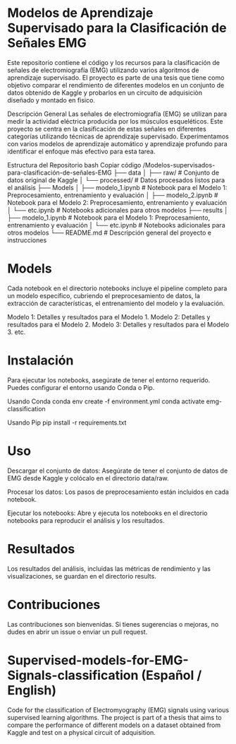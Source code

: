 # Modelos de Aprendizaje Supervisado para la Clasificación de Señales EMG
Este repositorio contiene el código y los recursos para la clasificación de señales de electromiografía (EMG) utilizando varios algoritmos de aprendizaje supervisado. El proyecto es parte de una tesis que tiene como objetivo comparar el rendimiento de diferentes modelos en un conjunto de datos obtenido de Kaggle y probarlos en un circuito de adquisiciòn diseñado y montado en fìsico.

Descripción General
Las señales de electromiografía (EMG) se utilizan para medir la actividad eléctrica producida por los músculos esqueléticos. Este proyecto se centra en la clasificación de estas señales en diferentes categorías utilizando técnicas de aprendizaje supervisado. Experimentamos con varios modelos de aprendizaje automático y aprendizaje profundo para identificar el enfoque más efectivo para esta tarea.

Estructura del Repositorio
bash
Copiar código
/Modelos-supervisados-para-clasificación-de-señales-EMG
├── data
│   ├── raw/                  # Conjunto de datos original de Kaggle
│   └── processed/            # Datos procesados listos para el análisis
├── Models
│   ├── modelo_1.ipynb        # Notebook para el Modelo 1: Preprocesamiento, entrenamiento y evaluación
│   ├── modelo_2.ipynb        # Notebook para el Modelo 2: Preprocesamiento, entrenamiento y evaluación
│   └── etc.ipynb             # Notebooks adicionales para otros modelos
├── results
│   ├── modelo_1.ipynb        # Notebook para el Modelo 1: Preprocesamiento, entrenamiento y evaluación
│   └── etc.ipynb             # Notebooks adicionales para otros modelos
└── README.md                 # Descripción general del proyecto e instrucciones

# Models
Cada notebook en el directorio notebooks incluye el pipeline completo para un modelo específico, cubriendo el preprocesamiento de datos, la extracción de características, el entrenamiento del modelo y la evaluación.

Modelo 1: Detalles y resultados para el Modelo 1.
Modelo 2: Detalles y resultados para el Modelo 2.
Modelo 3: Detalles y resultados para el Modelo 3.
etc.

# Instalación
Para ejecutar los notebooks, asegúrate de tener el entorno requerido. Puedes configurar el entorno usando Conda o Pip.

  Usando Conda
    conda env create -f environment.yml
    conda activate emg-classification
  
  Usando Pip
    pip install -r requirements.txt

# Uso
Descargar el conjunto de datos: Asegúrate de tener el conjunto de datos de EMG desde Kaggle y colócalo en el directorio data/raw.

Procesar los datos: Los pasos de preprocesamiento están incluidos en cada notebook.

Ejecutar los notebooks: Abre y ejecuta los notebooks en el directorio notebooks para reproducir el análisis y los resultados.

# Resultados
Los resultados del análisis, incluidas las métricas de rendimiento y las visualizaciones, se guardan en el directorio results.

# Contribuciones
Las contribuciones son bienvenidas. Si tienes sugerencias o mejoras, no dudes en abrir un issue o enviar un pull request.


# Supervised-models-for-EMG-Signals-classification (Español / English)
Code for the classification of Electromyography (EMG) signals using various supervised learning algorithms. The project is part of a thesis that aims to compare the performance of different models on a dataset obtained from Kaggle and test on a physical circuit of adquisition.


